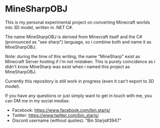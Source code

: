 # MineSharpOBJ

This is my personal experimental project on converting Minecraft worlds 
into 3D model, written in .NET C#.

The name MineSharpOBJ is derived from Minecraft itself and the C# 
(pronounced as "see sharp") language, so i combine both and name it 
as MineSharpOBJ. 

Note: during the time of this writing, the name "MineSharp" exist
as Minecraft Server hosting if i'm not mistaken. 
This is purely coincidence as i didn't know MineSharp was exist when 
i named this project as MineSharpOBJ.

Currently this repository is still work in progress (even it can't export 
to 3D model).

If you have any questions or just simply want to get in touch with me,
you can DM me in my social medias:
- Facebook: https://www.facebook.com/bin.starjs/
- Twitter: https://www.twitter.com/bin_starjs/
- Discord username (without quotes): "Bin Starjs#3947"
